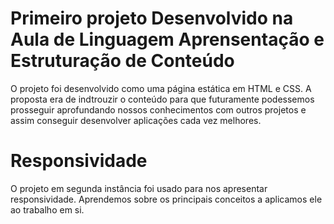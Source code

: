 <h1>Primeiro projeto Desenvolvido na Aula de Linguagem Aprensentação e Estruturação de Conteúdo</h1>
<p>O projeto foi desenvolvido como uma página estática em HTML e CSS. A proposta era de indtrouzir o conteúdo para que futuramente podessemos prosseguir aprofundando nossos conhecimentos com outros
projetos e assim conseguir desenvolver aplicações cada vez melhores.</p>

<h1>Responsividade</h1>
<p>O projeto em segunda instância foi usado para nos apresentar responsividade. Aprendemos sobre os principais conceitos a aplicamos ele ao trabalho em si.</p>
